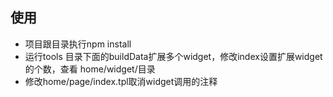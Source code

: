

## 使用

* 项目跟目录执行npm install
* 运行tools 目录下面的buildData扩展多个widget，修改index设置扩展widget的个数，查看 home/widget/目录
* 修改home/page/index.tpl取消widget调用的注释
